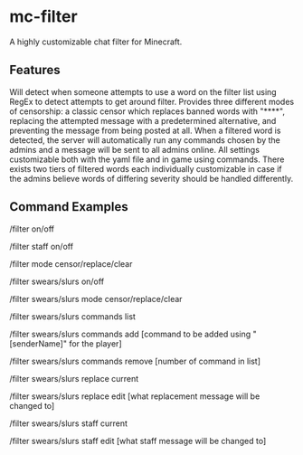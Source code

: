 # mc-filter

A highly customizable chat filter for Minecraft.

## Features

Will detect when someone attempts to use a word on the filter list using RegEx to detect attempts to get around filter.  Provides three different modes of censorship: a classic censor which replaces banned words with "****", replacing the attempted message with a predetermined alternative, and preventing the message from being posted at all.  When a filtered word is detected, the server will automatically run any commands chosen by the admins and a message will be sent to all admins online.  All settings customizable both with the yaml file and in game using commands.  There exists two tiers of filtered words each individually customizable in case if the admins believe words of differing severity should be handled differently.

## Command Examples

/filter on/off

/filter staff on/off

/filter mode censor/replace/clear


/filter swears/slurs on/off

/filter swears/slurs mode censor/replace/clear

/filter swears/slurs commands list

/filter swears/slurs commands add [command to be added using "[senderName]" for the player]

/filter swears/slurs commands remove [number of command in list]

/filter swears/slurs replace current

/filter swears/slurs replace edit [what replacement message will be changed to]

/filter swears/slurs staff current

/filter swears/slurs staff edit [what staff message will be changed to]
